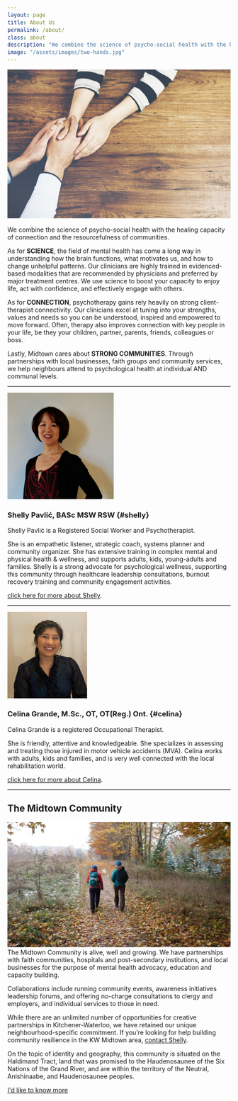 ```yaml
---
layout: page
title: About Us
permalink: /about/
class: about
description: "We combine the science of psycho-social health with the healing capacity of connection and the resourcefulness of communities."
image: "/assets/images/two-hands.jpg"
---
```


<img src="/assets/images/two-hands.jpg" alt="" class="image-float float-right">

We combine the science of psycho-social health with the healing capacity of connection and the resourcefulness of communities.

As for **SCIENCE**, the field of mental health has come a long way in understanding how the brain functions, what motivates us, and how to change unhelpful patterns. Our clinicians are highly trained in evidenced-based modalities that are recommended by physicians and preferred by major treatment centres. We use science to boost your capacity to enjoy life, act with confidence, and effectively engage with others.

As for **CONNECTION**, psychotherapy gains rely heavily on strong client-therapist connectivity. Our clinicians excel at tuning into your strengths, values and needs so you can be understood, inspired and empowered to move forward. Often, therapy also improves connection with key people in your life, be they your children, partner, parents, friends, colleagues or boss.

Lastly, Midtown cares about **STRONG COMMUNITIES**. Through partnerships with local businesses, faith groups and community services, we help neighbours attend to psychological health at individual AND communal levels.

-------

<img src="/assets/images/shelly-1.jpg" alt="" style="max-width: 240px;" class="image-float float-left">

### Shelly Pavlić<span class="credentials">, BASc MSW RSW</span> {#shelly}


Shelly Pavlić is a Registered Social Worker and Psychotherapist. 

She is an empathetic listener, strategic coach, systems planner and community organizer. She has extensive training in complex mental and physical health & wellness, and supports adults, kids, young-adults and families. Shelly is a strong advocate for psychological wellness, supporting this community through healthcare leadership consultations, burnout recovery training and community engagement activities.

[click here for more about Shelly](/about/shelly).

-------


<img src="/assets/images/celina2straight.jpg" alt="" style="max-width: 180px;" class="image-float float-right">

### Celina Grande<span class="credentials">, M.Sc., OT, OT(Reg.) Ont.</span> {#celina}


Celina Grande is a registered Occupational Therapist. 

She is friendly, attentive and knowledgeable. She specializes in assessing and treating those injured in motor vehicle accidents (MVA). Celina works with adults, kids and families, and is very well connected with the local rehabilitation world.

[click here for more about Celina](/about/celina).

_______

## The Midtown Community

<img src="/assets/images/hiking.jpg" alt="" class="image-float float-left"> The Midtown Community is alive, well and growing. We have partnerships with faith communities, hospitals and post-secondary institutions, and local businesses for the purpose of mental health advocacy, education and capacity building. 

Collaborations include running community events, awareness initiatives leadership forums, and offering no-charge consultations to clergy and employers, and individual services to those in need.

While there are an unlimited number of opportunities for creative partnerships in Kitchener-Waterloo, we have retained our unique neighbourhood-specific commitment. If you’re looking for help building community resilience in the KW Midtown area, [contact Shelly](mailto:shelly@midtowncounselling.ca).

On the topic of identity and geography, this community is situated on the Haldimand Tract, land that was promised to the Haudenosaunee of the Six Nations of the Grand River, and are within the territory of the Neutral, Anishinaabe, and Haudenosaunee peoples.

<div class="callout-link"><a class="link-button" href="/contact/">I'd like to know more</a></div>